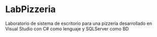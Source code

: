 # LabPizzeria
Laboratorio de sistema de escritorio para una pizzería desarrollado en Visual Studio con C# como lenguaje y SQLServer como BD 
